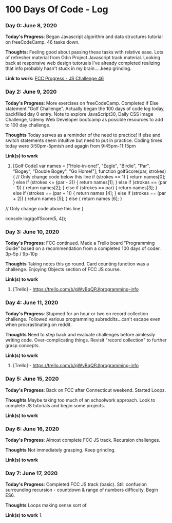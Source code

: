 # 100 Days Of Code - Log

### Day 0: June 8, 2020

**Today's Progress**: Began Javascript algorithm and data structures tutorial on freeCodeCamp. 46 tasks down.

**Thoughts:** Feeling good about passing these tasks with relative ease. Lots of refresher material from Odin Project Javascript track material. Looking back at responsive web design tutoruals I've already completed realizing that info probably hasn't stuck in my brain.....keep grinding.

**Link to work:** [FCC Progress - JS Challenge 46](https://www.freecodecamp.org/learn/javascript-algorithms-and-data-structures/basic-javascript/global-scope-and-functions)

### Day 2: June 9, 2020

**Today's Progress**: More exercises on freeCodeCamp. Completed if Else statement "Golf Challenge". Actually began the 100 days of code log today, backfilled day 0 entry. Note to explore JavaScript30, Daily CSS Image Challenge, Udemy Web Developer bootcamp as possible resources to add to 100 day challenge.

**Thoughts** Today serves as a reminder of the need to practice! If else and switch statements seem intuitive but need to put in practice. Coding times today were 3:50pm-5pmish and agagin from 9:45pm-11:15pm

**Link(s) to work**
1. [Golf Code] 
var names = ["Hole-in-one!", "Eagle", "Birdie", "Par", "Bogey", "Double Bogey", "Go Home!"];
function golfScore(par, strokes) {
  // Only change code below this line
if (strokes == 1) {
  return names[0];
} else if (strokes <= (par - 2)) {
  return names[1];
} else if (strokes == (par - 1)) {
  return names[2];
} else if (strokes == par) {
  return names[3];
} else if (strokes == (par + 1)) {
  return names [4];
} else if (strokes == (par + 2)) {
  return names [5];
} else {
  return names [6];
}

  // Only change code above this line
}

console.log(golfScore(5, 4));

### Day 3: June 10, 2020

**Today's Progress**: FCC continued. Made a Trello board "Programming Guide" based on a recommendation from a completed 100 days of coder. 3p-5p / 9p-10p

**Thoughts** Taking notes this go round. Card counting function was a challenge. Enjoying Objects section of FCC JS course.

**Link(s) to work**
1. [Trello] - https://trello.com/b/gWvBqQPJ/programming-info

### Day 4: June 11, 2020

**Today's Progress**: Stupmed for an hour or two on record collection challenge. Followed various programming subreddits...can't escape even when procrastinating on reddit.

**Thoughts** Need to step back and evaluate challenges before aimlessly writing code. Over-complicating things. Revisit "record collection" to further grasp concepts.

**Link(s) to work**
1. [Trello] - https://trello.com/b/gWvBqQPJ/programming-info

### Day 5: June 15, 2020

**Today's Progress**: Back on FCC after Connecticut weekend. Started Loops.

**Thoughts** Maybe taking too much of an schoolwork approach. Look to complete JS tutorials and begin some projects.

**Link(s) to work**

### Day 6: June 16, 2020

**Today's Progress**: Almost complete FCC JS track. Recursion challenges.

**Thoughts** Not immediately grasping. Keep grinding.

**Link(s) to work**

### Day 7: June 17, 2020

**Today's Progress**: Completed FCC JS track (basic). Still confusion surrounding recursion - countdown & range of numbers difficulty. Begin ES6.

**Thoughts** Loops making sense sort of. 

**Link(s) to work**
1. 


